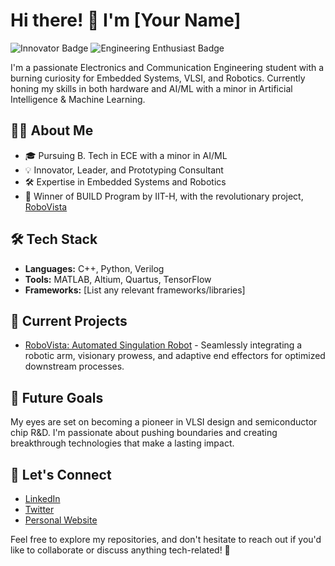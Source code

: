 # Hi there! 👋 I'm [Your Name]

![Innovator Badge](https://img.shields.io/badge/Innovator-%E2%9C%A8-green)
![Engineering Enthusiast Badge](https://img.shields.io/badge/Engineering%20Enthusiast-%E2%9C%A8-blue)

I'm a passionate Electronics and Communication Engineering student with a burning curiosity for Embedded Systems, VLSI, and Robotics. Currently honing my skills in both hardware and AI/ML with a minor in Artificial Intelligence & Machine Learning.

## 👨‍💻 About Me

- 🎓 Pursuing B. Tech in ECE with a minor in AI/ML
- 💡 Innovator, Leader, and Prototyping Consultant
- 🛠️ Expertise in Embedded Systems and Robotics
- 🚀 Winner of BUILD Program by IIT-H, with the revolutionary project, [RoboVista](https://link_to_project)

## 🛠️ Tech Stack

- **Languages:** C++, Python, Verilog
- **Tools:** MATLAB, Altium, Quartus, TensorFlow
- **Frameworks:** [List any relevant frameworks/libraries]

## 🚀 Current Projects

- [RoboVista: Automated Singulation Robot](https://link_to_project) - Seamlessly integrating a robotic arm, visionary prowess, and adaptive end effectors for optimized downstream processes.

## 🌱 Future Goals

My eyes are set on becoming a pioneer in VLSI design and semiconductor chip R&D. I'm passionate about pushing boundaries and creating breakthrough technologies that make a lasting impact.

## 🤝 Let's Connect

- [LinkedIn](https://www.linkedin.com/in/your_profile/)
- [Twitter](https://twitter.com/your_handle)
- [Personal Website](https://www.yourwebsite.com)

Feel free to explore my repositories, and don't hesitate to reach out if you'd like to collaborate or discuss anything tech-related! 🚀
